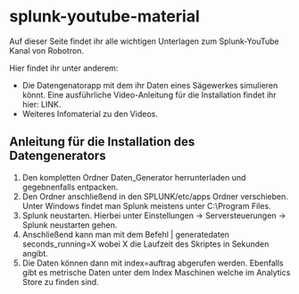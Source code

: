 # splunk-youtube-material

Auf dieser Seite findet ihr alle wichtigen Unterlagen zum Splunk-YouTube Kanal von Robotron.

Hier findet ihr unter anderem:   

- Die Datengenatorapp mit dem ihr Daten eines Sägewerkes simulieren könnt. Eine ausführliche Video-Anleitung für die Installation findet ihr hier: LINK. 
- Weiteres Infomaterial zu den Videos.


## Anleitung für die Installation des Datengenerators
1. Den kompletten Ordner Daten_Generator herrunterladen und gegebnenfalls entpacken.
2. Den Ordner anschließend in den SPLUNK/etc/apps Ordner verschieben. Unter Windows findet man Splunk meistens unter C:\Program Files\.
3. Splunk neustarten. Hierbei unter Einstellungen -> Serversteuerungen -> Splunk neustarten gehen.
4. Anschließend kann man mit dem Befehl     | generatedaten seconds_running=X wobei X die Laufzeit des Skriptes in Sekunden angibt.
5. Die Daten können dann mit index=auftrag abgerufen werden. Ebenfalls gibt es metrische Daten unter dem Index Maschinen welche im Analytics Store zu finden sind.

